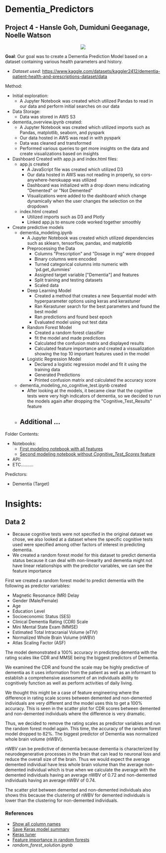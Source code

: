<h1>Dementia_Predictors</h1>
<h2>Project 4 - Hansle Goh, Dumiduni Geeganage, Noelle Watson</h2>

<p style="text-align: center"><img src="https://neurosciencenews.com/files/2023/11/personality-dementia-neurosicence.jpg"></p>

**Goal**:
Our goal was to create a Dementia Prediction Model based on a dataset containing various health parameters and history.

- *Dataset used*:
https://www.kaggle.com/datasets/kaggler2412/dementia-patient-health-and-prescriptions-dataset/data


Method:
- Initial exploration:  
  - A Jupyter Notebook was created which utilized Pandas to read in our data and perform initial searches on our data
- Data Storage:
  - Data was stored in AWS S3 
- dementia_overview.ipynb created:
    - A Jupyter Notebook was created which utilized imports such as Pandas, matplotlib, seaborn, and pyspark
    - Our data hosted in AWS was read in with pyspark
    - Data was cleaned and transformed
    - Performed various queries to get more insights on the data and create visualizations based on insights
- Dashboard Created with app.js and index.html files:
  - app.js created
    - A JavaScript file was created which utilized D3
    - Our data hosted in AWS was not reading in properly, so cors-anywhere-herokuapp was utilized 
    -  Dashboard was initialized with a drop down menu indicating "Demented" or "Not Demented"
    -  Visualizations were added to the dashboard which change dynamically when the user changes the selection on the dropdown
  - index.html created
    - Utilized imports such as D3 and Plotly
    - Linked app.js to ensure code worked together smoothly
- Create predictive models 
  - dementia_modeling.ipynb
    - A Jupyter Notebook was created which utilized dependencies such as sklearn, tensorflow, pandas, and matplotlib
    - Preprocessing the Data
      - Columns "Prescription" and "Dosage in mg" were dropped 
      - Binary columns were encoded
      - Turned categorical columns into numeric with 'pd.get_dummies'
      - Assigned target variable ["Dementia"] and features
      - Split training and testing datasets
      - Scaled data
    - Deep Learning Model
      - Created a method that creates a new Sequential model with hyperparameter options using keras and kerastuner
      - Ran Kerastuner search for the best parameters and found the best model
      - Ran predictions and found best epoch
      - Evaluated model using out test data
    - Random Forest Model
      - Created a random forest classifier
      - fit the model and made predictions
      - Calculated the confusion matrix and displayed results
      - Calculated feature importance and created a vissualization showing the top 10 important features used in the model
    - Logistic Regression Model
      - Declared a logistic regression model and fit it using the training data
      - Generated Predictions
      - Printed confusion matrix and calculated the accuracy score
  - dementia_modeling_no_cognitive_test.ipynb created
    - After looking at the models, it became clear that the cognitive tests were very high indicators of dementia, so we decided to run the models again after dropping the "Cognitive_Test_Results" feature
  - Additional ...
    - 
  
  
 

Folder Contents:
- Notebooks:
    - [First modeling notebook with all features](Classification-Models/dementia_modeling.ipynb)
    - [Second modeling notebook without *Cognitive_Test_Scores* feature](Classification-Models/dementia_modeling_no_cognitive_test.ipynb)
- API:
- ETC..........

Predictors:
- Dementia (Target)

# Insights:

## Data 2 

- Because cognitive tests were not specified in the original dataset we chose, we also looked at a dataset where the specific cognitive tests used were specified among other factors of interest in predicting dementia. 
- We created a random forest model for this dataset to predict dementia status because it can deal with non-linearity and dementia might not have linear relationships with the predictor variables, we can see the feature importance 

First we created a random forest model to predict dementia with the following as predictor variables: 
- Magnetic Resonance (MR) Delay
- Gender (Male/Female)
- Age
- Education Level 
- Socioeconomic Status (SES)
- Clinical Dementia Rating (CDR) Scale
- Mini Mental State Exam (MMSE)
- Estimated Total Intracranial Volume (eTIV)
- Normalized Whole Brain Volume (nWBV)
- Atlas Scaling Factor (ASF)

The model demonstrated a 100% accuracy in predicting dementia with the rating scales like CDR and MMSE being the biggest predictors of Dementia. 

We examined the CDR and found the scale may be highly predictive of dementia as it uses information from the patient as well as an informant to establish a comprehensive assessment of an individuals ability to cognitively function as well as perform activities of daily living. 

We thought this might be a case of feature engineering where the difference in rating scale scores between demented and non-demented individuals are very different and the model uses this to get a 100% accuracy. This is seen in the scatter plot for CDR scores between demented and non-demented individuals where the difference is very dramatic. 

Thus, we decided to remove the rating scales as predictor variables and run the random forest model again. This time, the accuracy of the random forest model dropped to 82%. The biggest predictor of Dementia was normalized whole brain volume (nWBV).

nWBV can be predictive of dementia because dementia is characterized by neurodegenerative processes in the brain that can lead to neuronal loss and reduce the overall size of the brain. Thus we would expect the average demented individual have less whole brain volume than the average non-demented individual which is true when we calculate the average with the demented individuals having an average nWBV of 0.72 and non-demented individuals having an average nWBV of 0.74.

The scatter plot between demented and non-demented individuals also shows this because the clustering of nWBV for demented individuals is lower than the clustering for non-demented individuals. 

### References
- [Show all column names](https://stackoverflow.com/questions/49188960/how-to-show-all-columns-names-on-a-large-pandas-dataframe)
- [Save Keras model summary](https://stackoverflow.com/questions/45199047/how-to-save-model-summary-to-file-in-keras)
- [Keras tuner](https://www.tensorflow.org/tutorials/keras/keras_tuner)
- [Feature importance in random forests](https://forecastegy.com/posts/feature-importance-in-random-forests/)
- *random_forest_solution.ipynb*
